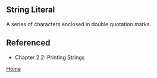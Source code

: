 ## String Literal

A series of characters enclosed in double quotation marks. 

## Referenced

- Chapter 2.2: Printing Strings


[Home](README.md)

